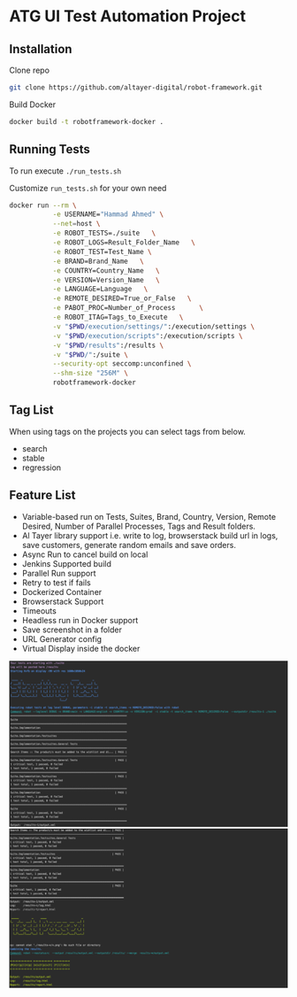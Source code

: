 # ATG UI Test Automation Project

## Installation

Clone repo 
  
```bash
git clone https://github.com/altayer-digital/robot-framework.git
```

Build Docker

```bash
docker build -t robotframework-docker .
```

## Running Tests

To run execute `./run_tests.sh`

Customize `run_tests.sh` for your own need

```bash
docker run --rm \
           -e USERNAME="Hammad Ahmed" \
           --net=host \
           -e ROBOT_TESTS=./suite   \
           -e ROBOT_LOGS=Result_Folder_Name   \
           -e ROBOT_TEST=Test_Name \
           -e BRAND=Brand_Name   \
           -e COUNTRY=Country_Name   \
           -e VERSION=Version_Name   \
           -e LANGUAGE=Language   \
           -e REMOTE_DESIRED=True_or_False   \
           -e PABOT_PROC=Number_of_Process      \
           -e ROBOT_ITAG=Tags_to_Execute   \
           -v "$PWD/execution/settings/":/execution/settings \
           -v "$PWD/execution/scripts":/execution/scripts \
           -v "$PWD/results":/results \
           -v "$PWD/":/suite \
           --security-opt seccomp:unconfined \
           --shm-size "256M" \
           robotframework-docker
```


## Tag List

When using tags on the projects you can select tags from below.

- search
- stable
- regression

## Feature List

- Variable-based run on Tests, Suites, Brand, Country, Version, Remote Desired, Number of Parallel Processes, Tags and Result folders.
- Al Tayer library support i.e. write to log, browserstack build url in logs, save customers, generate random emails and save orders. 
- Async Run to cancel build on local
- Jenkins Supported build
- Parallel Run support
- Retry to test if fails
- Dockerized Container
- Browserstack Support
- Timeouts
- Headless run in Docker support
- Save screenshot in a folder
- URL Generator config
- Virtual Display inside the docker

![alt text](https://github.com/altayer-digital/Robotframework-Docker/blob/master/tmp/Screen%20Shot%202019-04-11%20at%2012.06.25%20AM.png)
![alt text](https://github.com/altayer-digital/Robotframework-Docker/blob/master/tmp/Screen%20Shot%202019-04-11%20at%2012.06.45%20AM.png)
